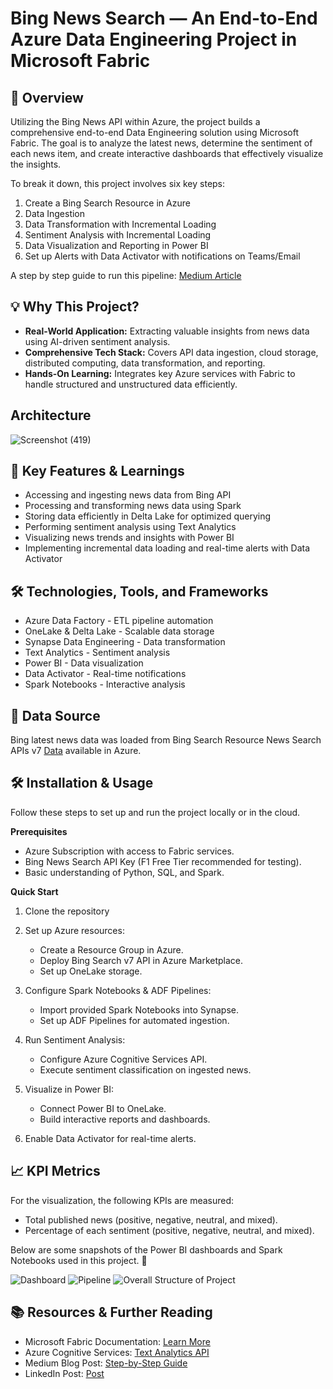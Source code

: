 # **Bing News Search — An End-to-End Azure Data Engineering Project in Microsoft Fabric**

## **🌟 Overview**

Utilizing the Bing News API within Azure, the project builds a comprehensive end-to-end Data Engineering solution using Microsoft Fabric. The goal is to analyze the latest news, determine the sentiment of each news item, and create interactive dashboards that effectively visualize the insights.

To break it down, this project involves six key steps:

1.	Create a Bing Search Resource in Azure
2.	Data Ingestion
3.	Data Transformation with Incremental Loading
4.	Sentiment Analysis with Incremental Loading
5.	Data Visualization and Reporting in Power BI
6.	Set up Alerts with Data Activator with notifications on Teams/Email

A step by step guide to run this pipeline: [Medium Article](https://medium.com/@thondapu.sai5/bing-news-search-an-end-to-end-azure-data-engineering-project-in-microsoft-fabric-298012488165)

## **💡 Why This Project?**

* **Real-World Application:** Extracting valuable insights from news data using AI-driven sentiment analysis.
* **Comprehensive Tech Stack:** Covers API data ingestion, cloud storage, distributed computing, data transformation, and reporting.
* **Hands-On Learning:** Integrates key Azure services with Fabric to handle structured and unstructured data efficiently.

## **Architecture**

![Screenshot (419)](https://github.com/user-attachments/assets/a414ca11-89d6-44f2-9a01-7ff3b1df2cbe)

## **🔑 Key Features & Learnings**

* Accessing and ingesting news data from Bing API
* Processing and transforming news data using Spark
* Storing data efficiently in Delta Lake for optimized querying
* Performing sentiment analysis using Text Analytics
* Visualizing news trends and insights with Power BI
* Implementing incremental data loading and real-time alerts with Data Activator

## **🛠 Technologies, Tools, and Frameworks**

* Azure Data Factory - ETL pipeline automation
* OneLake & Delta Lake - Scalable data storage
* Synapse Data Engineering - Data transformation
* Text Analytics - Sentiment analysis
* Power BI - Data visualization
* Data Activator - Real-time notifications
* Spark Notebooks - Interactive analysis

## **🚀 Data Source**
Bing latest news data was loaded from Bing Search Resource News Search APIs v7 [Data](https://api.bing.microsoft.com/v7.0/news/search) available in Azure.

## **🛠 Installation & Usage**

Follow these steps to set up and run the project locally or in the cloud.

**Prerequisites**

* Azure Subscription with access to Fabric services.
* Bing News Search API Key (F1 Free Tier recommended for testing).
* Basic understanding of Python, SQL, and Spark.

**Quick Start**

1. Clone the repository
  
2. Set up Azure resources:
   * Create a Resource Group in Azure.
   * Deploy Bing Search v7 API in Azure Marketplace.
   * Set up OneLake storage.
3. Configure Spark Notebooks & ADF Pipelines:
   * Import provided Spark Notebooks into Synapse.
   * Set up ADF Pipelines for automated ingestion.
4. Run Sentiment Analysis:
   * Configure Azure Cognitive Services API.
   * Execute sentiment classification on ingested news.
5. Visualize in Power BI:
   * Connect Power BI to OneLake.
   * Build interactive reports and dashboards.
6. Enable Data Activator for real-time alerts.

## **📈 KPI Metrics**

For the visualization, the following KPIs are measured:
* Total published news (positive, negative, neutral, and mixed).
* Percentage of each sentiment (positive, negative, neutral, and mixed).

Below are some snapshots of the Power BI dashboards and Spark Notebooks used in this project. 🚀

![Dashboard](https://github.com/user-attachments/assets/0bc6ac3c-4129-494e-b685-f788ad663a34)
![Pipeline](https://github.com/user-attachments/assets/365c8b66-6072-4b75-9ca2-2fcb0ae9ddc4)
![Overall Structure of Project](https://github.com/user-attachments/assets/fe7c81c7-a431-41d5-9cbf-114103baac54)
  
## **📚 Resources & Further Reading**

* Microsoft Fabric Documentation: [Learn More](https://learn.microsoft.com/en-us/fabric/)
* Azure Cognitive Services: [Text Analytics API](https://learn.microsoft.com/en-us/azure/ai-services/language-service/)
* Medium Blog Post: [Step-by-Step Guide](https://medium.com/@thondapu.sai5/bing-news-search-an-end-to-end-azure-data-engineering-project-in-microsoft-fabric-298012488165)
* LinkedIn Post: [Post](https://medium.com/@thondapu.sai5/bing-news-search-an-end-to-end-azure-data-engineering-project-in-microsoft-fabric-298012488165)





